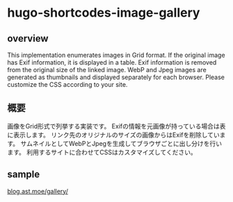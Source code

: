 # hugo-shortcodes-image-gallery

## overview
This implementation enumerates images in Grid format.
If the original image has Exif information, it is displayed in a table.
Exif information is removed from the original size of the linked image.
WebP and Jpeg images are generated as thumbnails and displayed separately for each browser.
Please customize the CSS according to your site.

## 概要
画像をGrid形式で列挙する実装です。
Exifの情報を元画像が持っている場合は表に表示します。
リンク先のオリジナルのサイズの画像からはExifを削除しています。
サムネイルとしてWebPとJpegを生成してブラウザごとに出し分けを行います。
利用するサイトに合わせてCSSはカスタマイズしてください。


## sample
<a href="https://blog.ast.moe/gallery/">blog.ast.moe/gallery/</a>